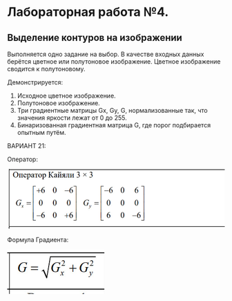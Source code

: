 # Лабораторная работа №4. 

## Выделение контуров на изображении

Выполняется одно задание на выбор. В качестве входных данных берётся цветное или полутоновое изображение. Цветное изображение сводится к полутоновому.

Демонстрируется:
1) Исходное цветное изображение.
2) Полутоновое изображение.
3) Три градиентные матрицы Gx, Gy, G, нормализованные так, что значения
яркости лежат от 0 до 255.
4) Бинаризованная градиентная матрица G, где порог подбирается опытным
путём.

ВАРИАНТ 21:

Оператор:

![img.png](operator.png)

Формула Градиента:

![img_1.png](formula.png)